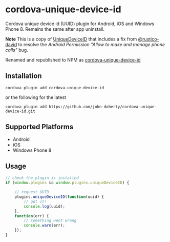 # cordova-unique-device-id

Cordova unique device id (UUID) plugin for Android, iOS and Windows Phone 8. Remains the same after app uninstall.

**Note** This is a copy of [UniqueDeviceID](https://github.com/Paldom/UniqueDeviceID) that includes a fix from [@rustico-david](https://github.com/rustico-david) to resolve the *Android Permission "Allow to make and manage phone calls"* bug.

Renamed and republished to NPM as [cordova-unique-device-id](https://www.npmjs.com/package/cordova-unique-device-id)

## Installation

`cordova plugin add cordova-unique-device-id`

or the following for the latest

`cordova plugin add https://github.com/john-doherty/cordova-unique-device-id.git`

## Supported Platforms

- Android
- iOS
- Windows Phone 8

## Usage

```js
// check the plugin is installed
if (window.plugins && window.plugins.uniqueDeviceID) {

    // request UUID
    plugins.uniqueDeviceID(function(uuid) {
        // got it!
        console.log(uuid);
    },
    function(err) {
        // something went wrong
        console.warn(err);
    });
}